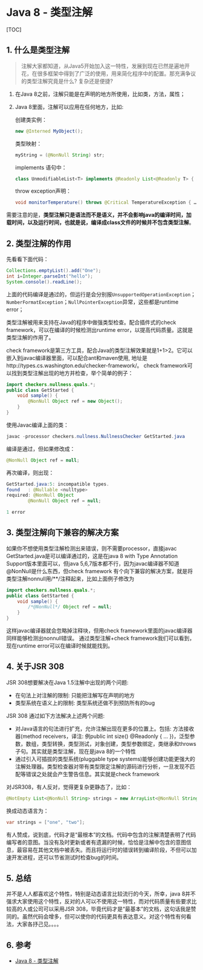 # Java 8 - 类型注解

[TOC]

## 1. 什么是类型注解

> 注解大家都知道，从Java5开始加入这一特性，发展到现在已然是遍地开花，在很多框架中得到了广泛的使用，用来简化程序中的配置。那充满争议的类型注解究竟是什么? 复杂还是便捷?

1. 在Java 8之前，注解只能是在声明的地方所使用，比如类，方法，属性；

2. Java 8里面，注解可以应用在任何地方，比如:

   创建类实例：

   ```java
   new @Interned MyObject();
   ```

   类型映射：

   ```java
   myString = (@NonNull String) str;
   ```

   implements 语句中：

   ```java
   class UnmodifiableList<T> implements @Readonly List<@Readonly T> { … }
   ```

   throw exception声明：

   ```java
   void monitorTemperature() throws @Critical TemperatureException { … }
   ```

需要注意的是，**类型注解只是语法而不是语义，并不会影响java的编译时间，加载时间，以及运行时间，也就是说，编译成class文件的时候并不包含类型注解**。

## 2. 类型注解的作用

先看看下面代码：

```java
Collections.emptyList().add("One");
int i=Integer.parseInt("hello");
System.console().readLine();
```

上面的代码编译是通过的，但运行是会分别报`UnsupportedOperationException`； `NumberFormatException`；`NullPointerException`异常，这些都是runtime error；

类型注解被用来支持在Java的程序中做强类型检查。配合插件式的check framework，可以在编译的时候检测出runtime error，以提高代码质量。这就是类型注解的作用了。

check framework是第三方工具，配合Java的类型注解效果就是1+1>2。它可以嵌入到javac编译器里面，可以配合ant和maven使用, 地址是http://types.cs.washington.edu/checker-framework/。 check framework可以找到类型注解出现的地方并检查，举个简单的例子：

```java
import checkers.nullness.quals.*;
public class GetStarted {
    void sample() {
        @NonNull Object ref = new Object();
    }
}
```

使用Javac编译上面的类：

```java
javac -processor checkers.nullness.NullnessChecker GetStarted.java
```

编译是通过，但如果修改成：

```java
@NonNull Object ref = null;
```

再次编译，则出现：

```java
GetStarted.java:5: incompatible types.
found   : @Nullable <nulltype>
required: @NonNull Object
        @NonNull Object ref = null;
                              ^
1 error
```

## 3. 类型注解向下兼容的解决方案

如果你不想使用类型注解检测出来错误，则不需要processor，直接javac GetStarted.java是可以编译通过的，这是在java 8 with Type Annotation Support版本里面可以，但java 5,6,7版本都不行，因为javac编译器不知道@NonNull是什么东西，但check framework 有个向下兼容的解决方案，就是将类型注解nonnull用/**/注释起来，比如上面例子修改为

```java
import checkers.nullness.quals.*;
public class GetStarted {
    void sample() {
        /*@NonNull*/ Object ref = null;
    }
}
```

这样javac编译器就会忽略掉注释块，但用check framework里面的javac编译器同样能够检测出nonnull错误。 通过类型注解+check framework我们可以看到，现在runtime error可以在编译时候就能找到。

## 4. 关于JSR 308

JSR 308想要解决在Java 1.5注解中出现的两个问题:

- 在句法上对注解的限制: 只能把注解写在声明的地方
- 类型系统在语义上的限制: 类型系统还做不到预防所有的bug

JSR 308 通过如下方法解决上述两个问题:

- 对Java语言的句法进行扩充，允许注解出现在更多的位置上。包括: 方法接收器(method receivers，译注: 例public int size() @Readonly { … })，泛型参数，数组，类型转换，类型测试，对象创建，类型参数绑定，类继承和throws子句。其实就是类型注解，现在是java 8的一个特性
- 通过引入可插拔的类型系统(pluggable type systems)能够创建功能更强大的注解处理器。类型检查器对带有类型限定注解的源码进行分析，一旦发现不匹配等错误之处就会产生警告信息。其实就是check framework

对JSR308，有人反对，觉得更复杂更静态了，比如：

```java
@NotEmpty List<@NonNull String> strings = new ArrayList<@NonNull String>()>
```

换成动态语言为：

```java
var strings = ["one", "two"];
```

有人赞成，说到底，代码才是“最根本”的文档。代码中包含的注解清楚表明了代码编写者的意图。当没有及时更新或者有遗漏的时候，恰恰是注解中包含的意图信息，最容易在其他文档中被丢失。而且将运行时的错误转到编译阶段，不但可以加速开发进程，还可以节省测试时检查bug的时间。

## 5. 总结

并不是人人都喜欢这个特性，特别是动态语言比较流行的今天，所幸，java 8并不强求大家使用这个特性，反对的人可以不使用这一特性，而对代码质量有些要求比较高的人或公司可以采用JSR 308，毕竟代码才是“最基本”的文档，这句话我是赞同的。虽然代码会增多，但可以使你的代码更具有表达意义。对这个特性有何看法，大家各抒己见。。。。

## 6. 参考

- [Java 8 - 类型注解](https://www.pdai.tech/md/java/java8/java8-type-anno.html)